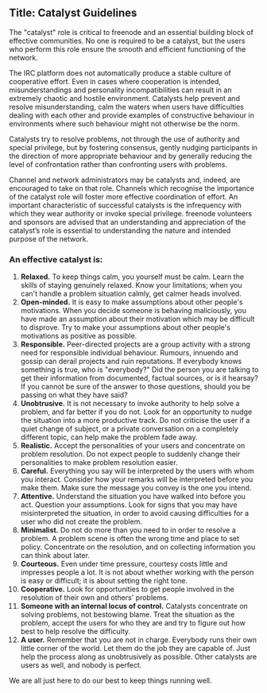 Title: Catalyst Guidelines
---
The "catalyst" role is critical to freenode and an essential building block of effective communities. No one is required to be a catalyst, but the users who perform this role ensure the smooth and efficient functioning of the network.

The IRC platform does not automatically produce a stable culture of cooperative effort. Even in cases where cooperation is intended, misunderstandings and personality incompatibilities can result in an extremely chaotic and hostile environment. Catalysts help prevent and resolve misunderstanding, calm the waters when users have difficulties dealing with each other and provide examples of constructive behaviour in environments where such behaviour might not otherwise be the norm.

Catalysts try to resolve problems, not through the use of authority and special privilege, but by fostering consensus, gently nudging participants in the direction of more appropriate behaviour and by generally reducing the level of confrontation rather than confronting users with problems.

Channel and network administrators may be catalysts and, indeed, are encouraged to take on that role. Channels which recognise the importance of the catalyst role will foster more effective coordination of effort. An important characteristic of successful catalysts is the infrequency with which they wear authority or invoke special privilege.
freenode volunteers and sponsors are advised that an understanding and appreciation of the catalyst’s role is essential to understanding the nature and intended purpose of the network.

### An effective catalyst is:
1.  **Relaxed.** To keep things calm, you yourself must be calm. Learn the skills of staying genuinely relaxed. Know your limitations; when you can't handle a problem situation calmly, get calmer heads involved.
2.  **Open-minded.** It is easy to make assumptions about other people's motivations. When you decide someone is behaving maliciously, you have made an assumption about their motivation which may be difficult to disprove. Try to make your assumptions about other people's motivations as positive as possible.
3.  **Responsible.** Peer-directed projects are a group activity with a strong need for responsible individual behaviour. Rumours, innuendo and gossip can derail projects and ruin reputations. If everybody knows something is true, who is "everybody?" Did the person you are talking to get their information from documented, factual sources, or is it hearsay? If you cannot be sure of the answer to those questions, should you be passing on what they have said?
4.  **Unobtrusive.** It is not necessary to invoke authority to help solve a problem, and far better if you do not. Look for an opportunity to nudge the situation into a more productive track. Do not criticise the user if a quiet change of subject, or a private conversation on a completely different topic, can help make the problem fade away.
5.  **Realistic.** Accept the personalities of your users and concentrate on problem resolution. Do not expect people to suddenly change their personalities to make problem resolution easier.
6.  **Careful.** Everything you say will be interpreted by the users with whom you interact. Consider how your remarks will be interpreted before you make them. Make sure the message you convey is the one you intend.
7.  **Attentive.** Understand the situation you have walked into before you act. Question your assumptions. Look for signs that you may have misinterpreted the situation, in order to avoid causing difficulties for a user who did not create the problem.
8.  **Minimalist.** Do not do more than you need to in order to resolve a problem. A problem scene is often the wrong time and place to set policy. Concentrate on the resolution, and on collecting information you can think about later.
9.  **Courteous.** Even under time pressure, courtesy costs little and impresses people a lot. It is not about whether working with the person is easy or difficult; it is about setting the right tone.
10. **Cooperative.** Look for opportunities to get people involved in the resolution of their own and others' problems.
11. **Someone with an internal locus of control.** Catalysts concentrate on solving problems, not bestowing blame. Treat the situation as the problem, accept the users for who they are and try to figure out how best to help resolve the difficulty.
12. **A user.** Remember that you are not in charge. Everybody runs their own little corner of the world. Let them do the job they are capable of. Just help the process along as unobtrusively as possible. Other catalysts are users as well, and nobody is perfect. 

We are all just here to do our best to keep things running well.

